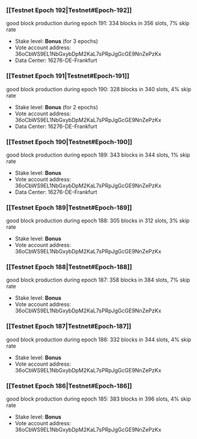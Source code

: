 ### [[Testnet Epoch 192|Testnet#Epoch-192]]
good block production during epoch 191: 334 blocks in 356 slots, 7% skip rate
* Stake level: **Bonus** (for 3 epochs)
* Vote account address: 36oCbWS9EL1NbGxybDpM2KaL7sPRpJgGcGE9NnZePzKx
* Data Center: 16276-DE-Frankfurt
### [[Testnet Epoch 191|Testnet#Epoch-191]]
good block production during epoch 190: 328 blocks in 340 slots, 4% skip rate
* Stake level: **Bonus** (for 2 epochs)
* Vote account address: 36oCbWS9EL1NbGxybDpM2KaL7sPRpJgGcGE9NnZePzKx
* Data Center: 16276-DE-Frankfurt
### [[Testnet Epoch 190|Testnet#Epoch-190]]
good block production during epoch 189: 343 blocks in 344 slots, 1% skip rate
* Stake level: **Bonus**
* Vote account address: 36oCbWS9EL1NbGxybDpM2KaL7sPRpJgGcGE9NnZePzKx
* Data Center: 16276-DE-Frankfurt
### [[Testnet Epoch 189|Testnet#Epoch-189]]
good block production during epoch 188: 305 blocks in 312 slots, 3% skip rate
* Stake level: **Bonus**
* Vote account address: 36oCbWS9EL1NbGxybDpM2KaL7sPRpJgGcGE9NnZePzKx
### [[Testnet Epoch 188|Testnet#Epoch-188]]
good block production during epoch 187: 358 blocks in 384 slots, 7% skip rate
* Stake level: **Bonus**
* Vote account address: 36oCbWS9EL1NbGxybDpM2KaL7sPRpJgGcGE9NnZePzKx
### [[Testnet Epoch 187|Testnet#Epoch-187]]
good block production during epoch 186: 332 blocks in 344 slots, 4% skip rate
* Stake level: **Bonus**
* Vote account address: 36oCbWS9EL1NbGxybDpM2KaL7sPRpJgGcGE9NnZePzKx
### [[Testnet Epoch 186|Testnet#Epoch-186]]
good block production during epoch 185: 383 blocks in 396 slots, 4% skip rate
* Stake level: **Bonus**
* Vote account address: 36oCbWS9EL1NbGxybDpM2KaL7sPRpJgGcGE9NnZePzKx